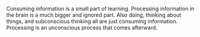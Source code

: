 Consuming information is a small part of learning. Processing information in the brain is a much bigger and ignored part. Also doing, thinking about things, and subconscious thinking all are just consuming information. Processing is an unconscious process that comes afterward.
